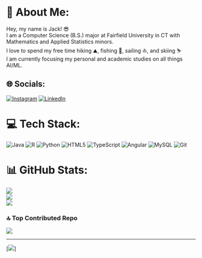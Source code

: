 # 💫 About Me:
Hey, my name is Jack! 😎<br>I am a Computer Science (B.S.) major at Fairfield University in CT with Mathematics and Applied Statistics minors.<br>I love to spend my free time hiking ⛰️, fishing 🎣, sailing ⛵, and skiing ⛷️<br>I am currently focusing my personal and academic studies on all things AI/ML.


## 🌐 Socials:
[![Instagram](https://img.shields.io/badge/Instagram-%23E4405F.svg?logo=Instagram&logoColor=white)](https://instagram.com/jack.ambery) [![LinkedIn](https://img.shields.io/badge/LinkedIn-%230077B5.svg?logo=linkedin&logoColor=white)](https://linkedin.com/in/johnambery) 

# 💻 Tech Stack:
![Java](https://img.shields.io/badge/java-%23ED8B00.svg?style=for-the-badge&logo=openjdk&logoColor=white) ![R](https://img.shields.io/badge/r-%23276DC3.svg?style=for-the-badge&logo=r&logoColor=white) ![Python](https://img.shields.io/badge/python-3670A0?style=for-the-badge&logo=python&logoColor=ffdd54) ![HTML5](https://img.shields.io/badge/html5-%23E34F26.svg?style=for-the-badge&logo=html5&logoColor=white) ![TypeScript](https://img.shields.io/badge/typescript-%23007ACC.svg?style=for-the-badge&logo=typescript&logoColor=white) ![Angular](https://img.shields.io/badge/angular-%23DD0031.svg?style=for-the-badge&logo=angular&logoColor=white) ![MySQL](https://img.shields.io/badge/mysql-4479A1.svg?style=for-the-badge&logo=mysql&logoColor=white) ![Git](https://img.shields.io/badge/git-%23F05033.svg?style=for-the-badge&logo=git&logoColor=white)
# 📊 GitHub Stats:
![](https://github-readme-stats.vercel.app/api?username=jackambery&theme=react&hide_border=false&include_all_commits=true&count_private=false)<br/>
![](https://github-readme-streak-stats.herokuapp.com/?user=jackambery&theme=react&hide_border=false)<br/>
![](https://github-readme-stats.vercel.app/api/top-langs/?username=jackambery&theme=react&hide_border=false&include_all_commits=true&count_private=false&layout=compact)

### 🔝 Top Contributed Repo
![](https://github-contributor-stats.vercel.app/api?username=jackambery&limit=5&theme=react&combine_all_yearly_contributions=true)

---
[![](https://visitcount.itsvg.in/api?id=jackambery&icon=0&color=1)]

<!-- Proudly created with GPRM ( https://gprm.itsvg.in ) -->
